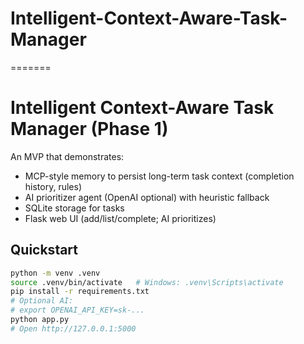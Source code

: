 
# Intelligent-Context-Aware-Task-Manager
=======
# Intelligent Context-Aware Task Manager (Phase 1)

An MVP that demonstrates:
- MCP-style memory to persist long-term task context (completion history, rules)
- AI prioritizer agent (OpenAI optional) with heuristic fallback
- SQLite storage for tasks
- Flask web UI (add/list/complete; AI prioritizes)

## Quickstart

```bash
python -m venv .venv
source .venv/bin/activate   # Windows: .venv\Scripts\activate
pip install -r requirements.txt
# Optional AI:
# export OPENAI_API_KEY=sk-...
python app.py
# Open http://127.0.0.1:5000
```

